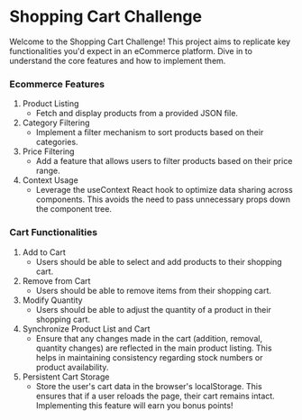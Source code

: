 # Shopping Cart Challenge

Welcome to the Shopping Cart Challenge! This project aims to replicate key functionalities you'd expect in an eCommerce platform. Dive in to understand the core features and how to implement them.

### Ecommerce Features

1. Product Listing
   - Fetch and display products from a provided JSON file.
2. Category Filtering
   - Implement a filter mechanism to sort products based on their categories.
3. Price Filtering
   - Add a feature that allows users to filter products based on their price range.
4. Context Usage
   - Leverage the useContext React hook to optimize data sharing across components. This avoids the need to pass unnecessary props down the component tree.

### Cart Functionalities

1. Add to Cart
   - Users should be able to select and add products to their shopping cart.
2. Remove from Cart
   - Users should be able to remove items from their shopping cart.
3. Modify Quantity
   - Users should be able to adjust the quantity of a product in their shopping cart.
4. Synchronize Product List and Cart
   - Ensure that any changes made in the cart (addition, removal, quantity changes) are reflected in the main product listing. This helps in maintaining consistency regarding stock numbers or product availability.
5. Persistent Cart Storage
   - Store the user's cart data in the browser's localStorage. This ensures that if a user reloads the page, their cart remains intact. Implementing this feature will earn you bonus points!
